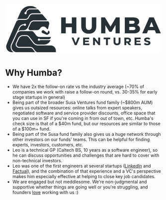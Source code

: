 <a href="#top"></a>

<link rel="stylesheet" href="../style.css">

[![Logo](../humba_logo.png)](https://humbaventures.com/)

# Why Humba?

* We have 2x the follow-on rate vs the industry average (~70% of companies we work with raise a follow-on round, vs. 30-35% for early stage startups in general)
* Being part of the broader Susa Ventures fund family (~$800m AUM) gives us outsized resources: online talks from expert speakers, negotiated software and service provider discounts, office space that you can use in SF if you're coming in from out of town, etc. Humba's check size is that of a $40m fund, but our resources are similar to those of a $100m+ fund.
* Being part of the Susa fund family also gives us a huge network through other investors on our funds' teams. This can be helpful for finding experts, investors, customers, etc.
* Leo is a technical GP (Caltech BS, 10 years as a software engineer), so he can discuss opportunities and challenges that are hard to cover with non-technical investors.
* Leo was one of the first engineers at several startups ([LinkedIn](https://www.linkedin.com/) and [Factual](https://www.crunchbase.com/organization/factual)), and the combination of that experience and a VC's perspective makes him especially effective at helping to close key job candidates.
* We are engaged but not meddlesome. We're non-judgmental and supportive whether things are going well or you're struggling, and founders [love](https://www.vcguide.co/search?query=polovets) working with us :)
